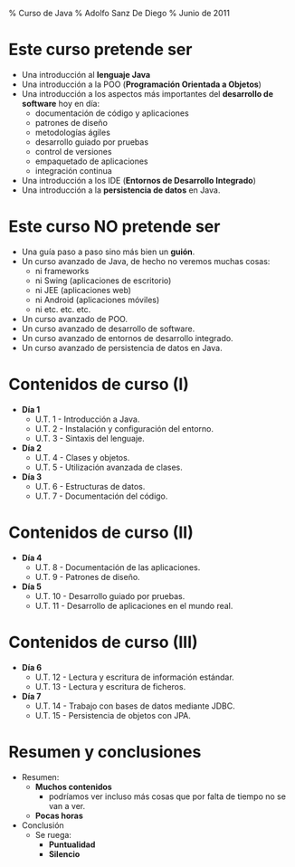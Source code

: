 % Curso de Java
% Adolfo Sanz De Diego
% Junio de 2011

# Este curso pretende ser

- Una introducción al **lenguaje Java**
- Una introducción a la POO (**Programación Orientada a Objetos**)
- Una introducción a  los aspectos más importantes del **desarrollo de software** hoy en día:
    - documentación de código y aplicaciones
    - patrones de diseño
    - metodologías ágiles
    - desarrollo guiado por pruebas
    - control de versiones
    - empaquetado de aplicaciones
    - integración continua
- Una introducción a los IDE (**Entornos de Desarrollo Integrado**)
- Una introducción a la **persistencia de datos** en Java.

# Este curso NO pretende ser

- Una guía paso a paso sino más bien un **guión**.
- Un curso avanzado de Java, de hecho no veremos muchas cosas:
    - ni frameworks
    - ni Swing (aplicaciones de escritorio)
    - ni JEE (aplicaciones web)
    - ni Android (aplicaciones móviles)
    - ni etc. etc. etc.
- Un curso avanzado de POO.
- Un curso avanzado de desarrollo de software.
- Un curso avanzado de entornos de desarrollo integrado.
- Un curso avanzado de persistencia de datos en Java.

# Contenidos de curso (I)

- **Día 1**
    - U.T.  1 - Introducción a Java.
    - U.T.  2 - Instalación y configuración del entorno.
    - U.T.  3 - Sintaxis del lenguaje.
- **Día 2**
    - U.T.  4 - Clases y objetos.
    - U.T.  5 - Utilización avanzada de clases.
- **Día 3**
    - U.T.  6 - Estructuras de datos.
    - U.T.  7 - Documentación del código.

# Contenidos de curso (II)

- **Día 4**
    - U.T.  8 - Documentación de las aplicaciones.
    - U.T.  9 - Patrones de diseño.
- **Día 5**
    - U.T. 10 - Desarrollo guiado por pruebas.
    - U.T. 11 - Desarrollo de aplicaciones en el mundo real.

# Contenidos de curso (III)

- **Día 6**
    - U.T. 12 - Lectura y escritura de información estándar.
    - U.T. 13 - Lectura y escritura de ficheros.
- **Día 7**
    - U.T. 14 - Trabajo con bases de datos mediante JDBC.
    - U.T. 15 - Persistencia de objetos con JPA.

# Resumen y conclusiones

- Resumen:
    - **Muchos contenidos**
        - podríamos ver incluso más cosas que por falta de tiempo no se van a ver.
    - **Pocas horas**
- Conclusión
    - Se ruega:
        - **Puntualidad**
        - **Silencio**
